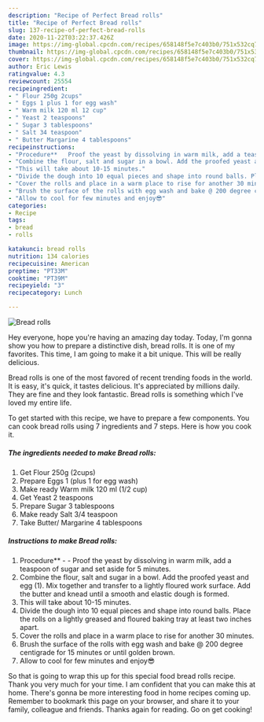 ```yaml
---
description: "Recipe of Perfect Bread rolls"
title: "Recipe of Perfect Bread rolls"
slug: 137-recipe-of-perfect-bread-rolls
date: 2020-11-22T03:22:37.426Z
image: https://img-global.cpcdn.com/recipes/658148f5e7c403b0/751x532cq70/bread-rolls-recipe-main-photo.jpg
thumbnail: https://img-global.cpcdn.com/recipes/658148f5e7c403b0/751x532cq70/bread-rolls-recipe-main-photo.jpg
cover: https://img-global.cpcdn.com/recipes/658148f5e7c403b0/751x532cq70/bread-rolls-recipe-main-photo.jpg
author: Eric Lewis
ratingvalue: 4.3
reviewcount: 25554
recipeingredient:
- " Flour 250g 2cups"
- " Eggs 1 plus 1 for egg wash"
- " Warm milk 120 ml 12 cup"
- " Yeast 2 teaspoons"
- " Sugar 3 tablespoons"
- " Salt 34 teaspoon"
- " Butter Margarine 4 tablespoons"
recipeinstructions:
- "Procedure**   Proof the yeast by dissolving in warm milk, add a teaspoon of sugar and set aside for 5 minutes."
- "Combine the flour, salt and sugar in a bowl. Add the proofed yeast and egg (1). Mix together and transfer to a lightly floured work surface. Add the butter and knead until a smooth and elastic dough is formed."
- "This will take about 10-15 minutes."
- "Divide the dough into 10 equal pieces and shape into round balls. Place the rolls on a lightly greased and floured baking tray at least two inches apart."
- "Cover the rolls and place in a warm place to rise for another 30 minutes."
- "Brush the surface of the rolls with egg wash and bake @ 200 degree centigrade for 15 minutes or until golden brown."
- "Allow to cool for few minutes and enjoy😎"
categories:
- Recipe
tags:
- bread
- rolls

katakunci: bread rolls 
nutrition: 134 calories
recipecuisine: American
preptime: "PT33M"
cooktime: "PT39M"
recipeyield: "3"
recipecategory: Lunch

---
```



![Bread rolls](https://img-global.cpcdn.com/recipes/658148f5e7c403b0/751x532cq70/bread-rolls-recipe-main-photo.jpg)

Hey everyone, hope you're having an amazing day today. Today, I'm gonna show you how to prepare a distinctive dish, bread rolls. It is one of my favorites. This time, I am going to make it a bit unique. This will be really delicious.

Bread rolls is one of the most favored of recent trending foods in the world. It is easy, it's quick, it tastes delicious. It's appreciated by millions daily. They are fine and they look fantastic. Bread rolls is something which I've loved my entire life.




To get started with this recipe, we have to prepare a few components. You can cook bread rolls using 7 ingredients and 7 steps. Here is how you cook it.

<!--inarticleads1-->

##### The ingredients needed to make Bread rolls:

1. Get  Flour 250g (2cups)
1. Prepare  Eggs 1 (plus 1 for egg wash)
1. Make ready  Warm milk 120 ml (1/2 cup)
1. Get  Yeast 2 teaspoons
1. Prepare  Sugar 3 tablespoons
1. Make ready  Salt 3/4 teaspoon
1. Take  Butter/ Margarine 4 tablespoons




<!--inarticleads2-->

##### Instructions to make Bread rolls:

1. Procedure**  -  - Proof the yeast by dissolving in warm milk, add a teaspoon of sugar and set aside for 5 minutes.
1. Combine the flour, salt and sugar in a bowl. Add the proofed yeast and egg (1). Mix together and transfer to a lightly floured work surface. Add the butter and knead until a smooth and elastic dough is formed.
1. This will take about 10-15 minutes.
1. Divide the dough into 10 equal pieces and shape into round balls. Place the rolls on a lightly greased and floured baking tray at least two inches apart.
1. Cover the rolls and place in a warm place to rise for another 30 minutes.
1. Brush the surface of the rolls with egg wash and bake @ 200 degree centigrade for 15 minutes or until golden brown.
1. Allow to cool for few minutes and enjoy😎




So that is going to wrap this up for this special food bread rolls recipe. Thank you very much for your time. I am confident that you can make this at home. There's gonna be more interesting food in home recipes coming up. Remember to bookmark this page on your browser, and share it to your family, colleague and friends. Thanks again for reading. Go on get cooking!
